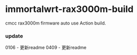 # immortalwrt-rax3000m-build
cmcc rax3000m firmware auto use Action build.

### update

0106 - 更新readme
0409 - 更新readme

